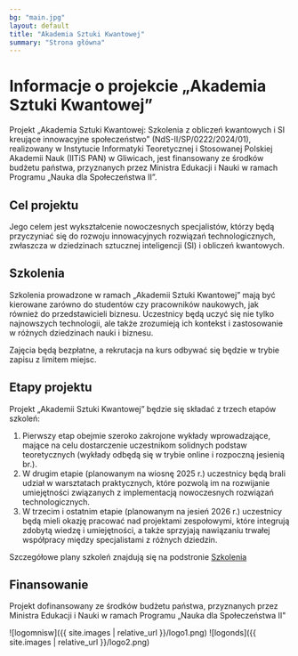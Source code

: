 ```yaml
---
bg: "main.jpg"
layout: default
title: "Akademia Sztuki Kwantowej"
summary: "Strona główna"
---
```


# Informacje o projekcie „Akademia Sztuki Kwantowej”


Projekt „Akademia Sztuki Kwantowej: Szkolenia z obliczeń kwantowych i SI
kreujące innowacyjne społeczeństwo” (NdS-II/SP/0222/2024/01), realizowany w
Instytucie Informatyki Teoretycznej i Stosowanej Polskiej Akademii Nauk (IITiS
PAN) w Gliwicach, jest finansowany ze środków budżetu państwa, przyznanych przez
Ministra Edukacji i Nauki  w ramach Programu „Nauka dla Społeczeństwa II”. 


## Cel projektu
Jego celem jest wykształcenie nowoczesnych specjalistów, którzy będą przyczyniać
się do rozwoju innowacyjnych rozwiązań technologicznych, zwłaszcza w dziedzinach
sztucznej inteligencji (SI) i obliczeń kwantowych.

## Szkolenia

Szkolenia prowadzone w ramach „Akademii Sztuki Kwantowej” mają być kierowane
zarówno do studentów czy pracowników naukowych, jak również do przedstawicieli
biznesu. Uczestnicy będą uczyć się nie tylko najnowszych technologii, ale także
zrozumieją ich kontekst i zastosowanie w różnych dziedzinach nauki i biznesu.

Zajęcia będą bezpłatne, a rekrutacja na kurs odbywać się będzie w trybie zapisu
z limitem miejsc.

## Etapy projektu

Projekt „Akademii Sztuki Kwantowej” będzie się składać z trzech etapów szkoleń:

1. Pierwszy etap obejmie szeroko zakrojone wykłady wprowadzające, mające na celu
   dostarczenie uczestnikom solidnych podstaw teoretycznych (wykłady odbędą się
   w trybie online i rozpoczną jesienią br.).
2. W drugim etapie (planowanym na wiosnę 2025 r.) uczestnicy będą brali udział w
   warsztatach praktycznych, które pozwolą im na rozwijanie umiejętności
   związanych z implementacją nowoczesnych rozwiązań technologicznych.
3. W trzecim i ostatnim etapie (planowanym na jesień 2026 r.) uczestnicy będą
   mieli okazję pracować nad projektami zespołowymi, które integrują zdobytą
   wiedzę i umiejętności, a także sprzyjają nawiązaniu trwałej współpracy między
   specjalistami z różnych dziedzin.

Szczegółowe plany szkoleń znajdują się na podstronie [Szkolenia](trainings/)
## Finansowanie


Projekt dofinansowany ze środków budżetu państwa, przyznanych przez Ministra
Edukacji i Nauki w ramach Programu „Nauka dla
Społeczeństwa II"

![logomnisw]({{ site.images | relative_url }}/logo1.png)
![logonds]({{ site.images | relative_url }}/logo2.png)
